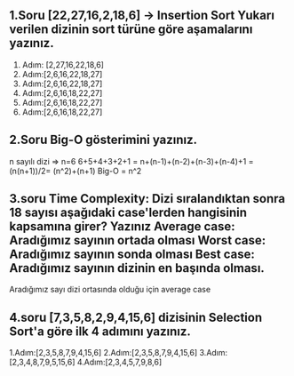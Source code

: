 1.Soru [22,27,16,2,18,6] -> Insertion Sort
Yukarı verilen dizinin sort türüne göre aşamalarını yazınız.
-----------------------------------------------------------------
1. Adım: [2,27,16,22,18,6]
2. Adım:[2,6,16,22,18,27]
3. Adım:[2,6,16,22,18,27]
4. Adım:[2,6,16,18,22,27]
5. Adım:[2,6,16,18,22,27]
6. Adım:[2,6,16,18,22,27]

2.Soru Big-O gösterimini yazınız.
----------------------------------------------------------------
n sayılı dizi => n=6
6+5+4+3+2+1 = n+(n-1)+(n-2)+(n-3)+(n-4)+1 =(n(n+1))/2= (n^2)+(n+1) Big-O = n^2


3.soru Time Complexity: Dizi sıralandıktan sonra 18 sayısı aşağıdaki case'lerden hangisinin kapsamına girer? Yazınız
Average case: Aradığımız sayının ortada olması
Worst case: Aradığımız sayının sonda olması
Best case: Aradığımız sayının dizinin en başında olması.
--------------------------------------------------------------------------

Aradığımız sayı dizi ortasında olduğu için average case

4.soru [7,3,5,8,2,9,4,15,6] dizisinin Selection Sort'a göre ilk 4 adımını yazınız.
-----------------------------------------------------------------------------------

1.Adım:[2,3,5,8,7,9,4,15,6]
2.Adım:[2,3,5,8,7,9,4,15,6]
3.Adım:[2,3,4,8,7,9,5,15,6]
4.Adım:[2,3,4,5,7,9,8,6]

